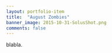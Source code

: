 ```yaml
---
layout: portfolio-item
title:  "August Zombies"
banner_image: 2015-10-31-SolusShot.png
comments: false
---
```


blabla.